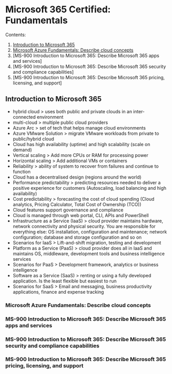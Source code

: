 # Microsoft 365 Certified: Fundamentals

Contents:
1. [Introduction to Microsoft 365](#introduction-to-microsoft-365)
2. [Microsoft Azure Fundamentals: Describe cloud concepts](#microsoft-azure-fundementals:-describe-cloud-concepts)
3. [MS-900 Introduction to Microsoft 365: Describe Microsoft 365 apps and services]
4. [MS-900 Introduction to Microsoft 365: Describe Microsoft 365 security and compliance capabilities]
5. [MS-900 Introduction to Microsoft 365: Describe Microsoft 365 pricing, licensing, and support]


## Introduction to Microsoft 365
- hybrid cloud > uses both public and private clouds in an inter-connected environment
- multi-cloud > multiple public cloud providers
- Azure Arc > set of tech that helps manage cloud environments
- Azure VMware Solution > migrate VMware workloads from private to public/hybrid cloud
- Cloud has high availability (uptime) and high scalability (scale on demand)
- Vertical scaling > Add more CPUs or RAM for processing power
- Horizontal scaling > Add additional VMs or containers
- Reliability > ability of system to recover from failures and continue to function
- Cloud has a decentralised design (regions around the world)
- Performance predictability > predicting resources needed to deliver a positive experience for customers (Autoscaling, load balancing and high availability)
- Cost predictability > forecasting the cost of cloud spending (Cloud analytics, Pricing Calculator, Total Cost of Ownership (TCO))
- Cloud features support governance and compliance
- Cloud is managed through web portal, CLI, APIs and PowerShell
- Infrastructure as a Service (IaaS) > cloud provider maintains hardware, network connectivity and physical security. You are responsible for everything else: OS installation, configuration and maintenance; network configuration; database and storage configuration and so on
- Scenarios for IaaS > Lift-and-shift migration, testing and development
- Platform as a Service (PaaS) > cloud provider does all in IaaS and maintains OS, middleware, development tools and business intelligence services
- Scenarios for PaaS > Development framework, analytics or business intelligence
- Software as a Service (SaaS) > renting or using a fully developed application. Is the least flexible but easiest to run
- Scenarios for SaaS > Email and messaging, business productivity applications, finance and expense tracking


### Microsoft Azure Fundamentals: Describe cloud concepts

### MS-900 Introduction to Microsoft 365: Describe Microsoft 365 apps and services

### MS-900 Introduction to Microsoft 365: Describe Microsoft 365 security and compliance capabilities

### MS-900 Introduction to Microsoft 365: Describe Microsoft 365 pricing, licensing, and support

